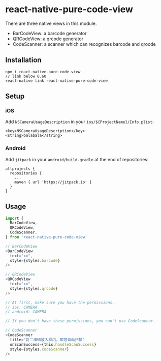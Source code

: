 # react-native-pure-code-view

There are three native views in this module.

* BarCodeView: a barcode generator
* QRCodeView: a qrcode generator
* CodeScanner: a scanner which can recognizes barcode and qrocde

## Installation

```
npm i react-native-pure-code-view
// link below 0.60
react-native link react-native-pure-code-view
```

## Setup

### iOS

Add `NSCameraUsageDescription` in your `ios/${ProjectName}/Info.plist`:

```
<key>NSCameraUsageDescription</key>
<string>balabala</string>
```

### Android

Add `jitpack` in your `android/build.gradle` at the end of repositories:

```
allprojects {
  repositories {
    ...
    maven { url 'https://jitpack.io' }
  }
}
```

## Usage

```js
import {
  BarCodeView,
  QRCodeView,
  CodeScanner,
} from 'react-native-pure-code-view'

// BarCodeView
<BarCodeView
  text="xx",
  style={styles.barcode}
/>

// QRCodeView
<QRCodeView
  text="xx",
  style={styles.qrcode}
/>

// At first, make sure you have the permissions.
// ios: CAMERA
// android: CAMERA

// If you don't have these permissions, you can't use CodeScanner.

// CodeScanner
<CodeScanner
  title="将二维码放入框内，即可自动扫描"
  onScanSuccess={this.handleScanSuccess}
  style={styles.codeScanner}
/>
